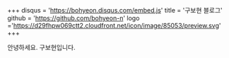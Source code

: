 +++
disqus = 'https://bohyeon.disqus.com/embed.js'
title = '구보현 블로그'
github = 'https://github.com/bohyeon-n'
logo ='https://d29fhpw069ctt2.cloudfront.net/icon/image/85053/preview.svg'
+++

안녕하세요. 구보현입니다.
